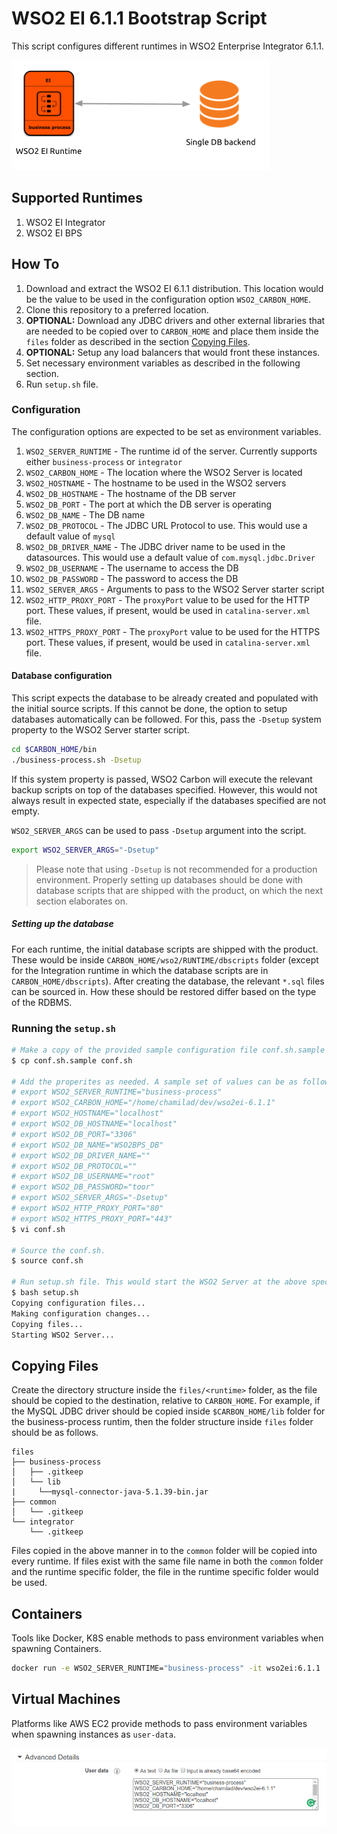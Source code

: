 # WSO2 EI 6.1.1 Bootstrap Script
This script configures different runtimes in WSO2 Enterprise Integrator 6.1.1.

![WSO2 EI Minimum Deployment](img/pattern.png "WSO2 EI Minimum Deployment")

## Supported Runtimes
1. WSO2 EI Integrator
2. WSO2 EI BPS

## How To
1. Download and extract the WSO2 EI 6.1.1 distribution. This location would be the value to be used in the configuration option `WSO2_CARBON_HOME`.
2. Clone this repository to a preferred location.
3. **OPTIONAL:** Download any JDBC drivers and other external libraries that are needed to be copied over to `CARBON_HOME` and place them inside the `files` folder as described in the section [Copying Files](#copying-files).
4. **OPTIONAL:** Setup any load balancers that would front these instances.
5. Set necessary environment variables as described in the following section.
6. Run `setup.sh` file.

### Configuration
The configuration options are expected to be set as environment variables.

1. `WSO2_SERVER_RUNTIME` - The runtime id of the server. Currently supports either `business-process` or `integrator`
2. `WSO2_CARBON_HOME` - The location where the WSO2 Server is located
3. `WSO2_HOSTNAME` - The hostname to be used in the WSO2 servers
4. `WSO2_DB_HOSTNAME` - The hostname of the DB server
5. `WSO2_DB_PORT` - The port at which the DB server is operating
6. `WSO2_DB_NAME` - The DB name
7. `WSO2_DB_PROTOCOL` - The JDBC URL Protocol to use. This would use a default value of `mysql`
8. `WSO2_DB_DRIVER_NAME` - The JDBC driver name to be used in the datasources. This would use a default value of `com.mysql.jdbc.Driver`
9. `WSO2_DB_USERNAME` - The username to access the DB
10. `WSO2_DB_PASSWORD` - The password to access the DB
11. `WSO2_SERVER_ARGS` - Arguments to pass to the WSO2 Server starter script
12. `WSO2_HTTP_PROXY_PORT` - The `proxyPort` value to be used for the HTTP port. These values, if present, would be used in `catalina-server.xml` file.
13. `WSO2_HTTPS_PROXY_PORT` - The `proxyPort` value to be used for the HTTPS port. These values, if present, would be used in `catalina-server.xml` file.

#### Database configuration
This script expects the database to be already created and populated with the initial source scripts. If this cannot be done, the option to setup databases automatically can be followed. For this, pass the `-Dsetup` system property to the WSO2 Server starter script.

```bash
cd $CARBON_HOME/bin
./business-process.sh -Dsetup
```

If this system property is passed, WSO2 Carbon will execute the relevant backup scripts on top of the databases specified. However, this would not always result in expected state, especially if the databases specified are not empty.

`WSO2_SERVER_ARGS` can be used to pass `-Dsetup` argument into the script.

```bash
export WSO2_SERVER_ARGS="-Dsetup"
```

> Please note that using `-Dsetup` is not recommended for a production environment. Properly setting up databases should be done with database scripts that are shipped with the product, on which the next section elaborates on.

##### Setting up the database
For each runtime, the initial database scripts are shipped with the product. These would be inside `CARBON_HOME/wso2/RUNTIME/dbscripts` folder (except for the Integration runtime in which the database scripts are in `CARBON_HOME/dbscripts`). After creating the database, the relevant `*.sql` files can be sourced in. How these should be restored differ based on the type of the RDBMS.

### Running the `setup.sh`
```bash
# Make a copy of the provided sample configuration file conf.sh.sample as conf.sh.
$ cp conf.sh.sample conf.sh

# Add the properites as needed. A sample set of values can be as follows.
# export WSO2_SERVER_RUNTIME="business-process"
# export WSO2_CARBON_HOME="/home/chamilad/dev/wso2ei-6.1.1"
# export WSO2_HOSTNAME="localhost"
# export WSO2_DB_HOSTNAME="localhost"
# export WSO2_DB_PORT="3306"
# export WSO2_DB_NAME="WSO2BPS_DB"
# export WSO2_DB_DRIVER_NAME=""
# export WSO2_DB_PROTOCOL=""
# export WSO2_DB_USERNAME="root"
# export WSO2_DB_PASSWORD="toor"
# export WSO2_SERVER_ARGS="-Dsetup"
# export WSO2_HTTP_PROXY_PORT="80"
# export WSO2_HTTPS_PROXY_PORT="443"
$ vi conf.sh

# Source the conf.sh.
$ source conf.sh

# Run setup.sh file. This would start the WSO2 Server at the above specified location.
$ bash setup.sh
Copying configuration files...
Making configuration changes...
Copying files...
Starting WSO2 Server...

```

## Copying Files
Create the directory structure inside the `files/<runtime>` folder, as the file should be copied to the destination, relative to `CARBON_HOME`. For example, if the MySQL JDBC driver should be copied inside `$CARBON_HOME/lib` folder for the business-process runtim, then the folder structure inside `files` folder should be as follows.

```
files
├── business-process
│   ├── .gitkeep
│   └── lib
|     └──mysql-connector-java-5.1.39-bin.jar
├── common
│   └── .gitkeep
└── integrator
    └── .gitkeep
```

Files copied in the above manner in to the `common` folder will be copied into every runtime. If files exist with the same file name in both the `common` folder and the runtime specific folder, the file in the runtime specific folder would be used.

## Containers
Tools like Docker, K8S enable methods to pass environment variables when spawning Containers.

```bash
docker run -e WSO2_SERVER_RUNTIME="business-process" -it wso2ei:6.1.1
```

## Virtual Machines
Platforms like AWS EC2 provide methods to pass environment variables when spawning instances as `user-data`.

![AWS Launch Instance Screen](img/aws-user-data.png "AWS Launch Instance Screen")
